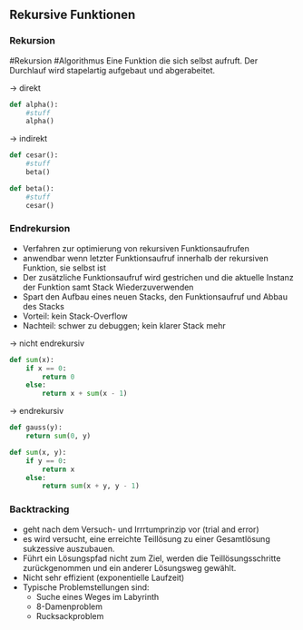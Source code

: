 ## Rekursive Funktionen
### Rekursion
#Rekursion #Algorithmus 
Eine Funktion die sich selbst aufruft. Der Durchlauf wird stapelartig aufgebaut und abgerabeitet.

-> direkt
```python
def alpha():
	#stuff
	alpha()
```

-> indirekt
```python
def cesar():
	#stuff
	beta()

def beta():
	#stuff
	cesar()
```

### Endrekursion
- Verfahren zur optimierung von rekursiven Funktionsaufrufen
- anwendbar wenn letzter Funktionsaufruf innerhalb der rekursiven Funktion, sie selbst ist
- Der zusätzliche Funktionsaufruf wird gestrichen und die aktuelle Instanz der Funktion samt Stack Wiederzuverwenden
- Spart den Aufbau eines neuen Stacks, den Funktionsaufruf und Abbau des Stacks
- Vorteil: kein Stack-Overflow
- Nachteil: schwer zu debuggen; kein klarer Stack mehr

-> nicht endrekursiv
```python
def sum(x):
	if x == 0:
		return 0
	else:
		return x + sum(x - 1)
```

-> endrekursiv
```python
def gauss(y):
	return sum(0, y)

def sum(x, y):
	if y == 0:
		return x
	else:
		return sum(x + y, y - 1)
```


### Backtracking
-	geht nach dem Versuch- und Irrrtumprinzip vor (trial and error)
-	es wird versucht, eine erreichte Teillösung zu einer Gesamtlösung
sukzessive auszubauen.
-	Führt ein Lösungspfad nicht zum Ziel, werden die Teillösungsschritte
zurückgenommen und ein anderer Lösungsweg gewählt.
- Nicht sehr effizient (exponentielle Laufzeit)
- Typische Problemstellungen sind:
	- Suche eines Weges im Labyrinth
	- 8-Damenproblem
	- Rucksackproblem
